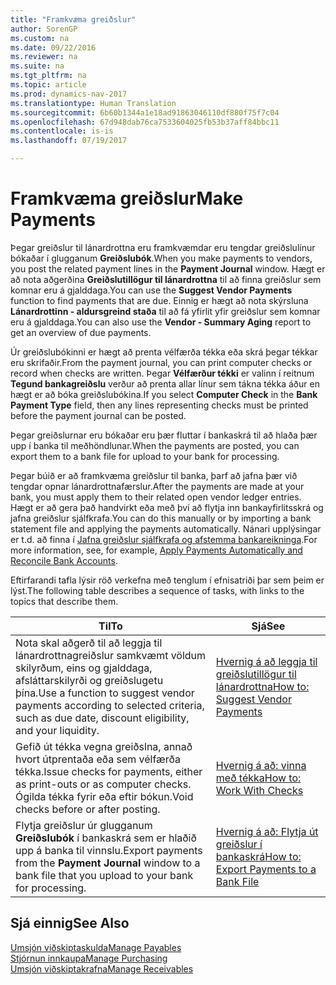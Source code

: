 ```yaml
---
title: "Framkvæma greiðslur"
author: SorenGP
ms.custom: na
ms.date: 09/22/2016
ms.reviewer: na
ms.suite: na
ms.tgt_pltfrm: na
ms.topic: article
ms.prod: dynamics-nav-2017
ms.translationtype: Human Translation
ms.sourcegitcommit: 6b60b1344a1e18ad91863046110df880f75f7c04
ms.openlocfilehash: 67d948dab76ca7533604025fb53b37aff84bbc11
ms.contentlocale: is-is
ms.lasthandoff: 07/19/2017

---
```


# <a name="make-payments"></a><span data-ttu-id="8d920-102">Framkvæma greiðslur</span><span class="sxs-lookup"><span data-stu-id="8d920-102">Make Payments</span></span>
<span data-ttu-id="8d920-103">Þegar greiðslur til lánardrottna eru framkvæmdar eru tengdar greiðslulínur bókaðar í glugganum **Greiðslubók**.</span><span class="sxs-lookup"><span data-stu-id="8d920-103">When you make payments to vendors, you post the related payment lines in the **Payment Journal** window.</span></span> <span data-ttu-id="8d920-104">Hægt er að nota aðgerðina **Greiðslutillögur til lánardrottna** til að finna greiðslur sem komnar eru á gjalddaga.</span><span class="sxs-lookup"><span data-stu-id="8d920-104">You can use the **Suggest Vendor Payments** function to find payments that are due.</span></span> <span data-ttu-id="8d920-105">Einnig er hægt að nota skýrsluna **Lánardrottinn - aldursgreind staða** til að fá yfirlit yfir greiðslur sem komnar eru á gjalddaga.</span><span class="sxs-lookup"><span data-stu-id="8d920-105">You can also use the **Vendor - Summary Aging** report to get an overview of due payments.</span></span>

<span data-ttu-id="8d920-106">Úr greiðslubókinni er hægt að prenta vélfærða tékka eða skrá þegar tékkar eru skrifaðir.</span><span class="sxs-lookup"><span data-stu-id="8d920-106">From the payment journal, you can print computer checks or record when checks are written.</span></span> <span data-ttu-id="8d920-107">Þegar **Vélfærður tékki** er valinn í reitnum **Tegund bankagreiðslu** verður að prenta allar línur sem tákna tékka áður en hægt er að bóka greiðslubókina.</span><span class="sxs-lookup"><span data-stu-id="8d920-107">If you select **Computer Check** in the **Bank Payment Type** field, then any lines representing checks must be printed before the payment journal can be posted.</span></span>

<span data-ttu-id="8d920-108">Þegar greiðslurnar eru bókaðar eru þær fluttar í bankaskrá til að hlaða þær upp í banka til meðhöndlunar.</span><span class="sxs-lookup"><span data-stu-id="8d920-108">When the payments are posted, you can export them to a bank file for upload to your bank for processing.</span></span>

<span data-ttu-id="8d920-109">Þegar búið er að framkvæma greiðslur til banka, þarf að jafna þær við tengdar opnar lánardrottnafærslur.</span><span class="sxs-lookup"><span data-stu-id="8d920-109">After the payments are made at your bank, you must apply them to their related open vendor ledger entries.</span></span> <span data-ttu-id="8d920-110">Hægt er að gera það handvirkt eða með því að flytja inn bankayfirlitsskrá og jafna greiðslur sjálfkrafa.</span><span class="sxs-lookup"><span data-stu-id="8d920-110">You can do this manually or by importing a bank statement file and applying the payments automatically.</span></span> <span data-ttu-id="8d920-111">Nánari upplýsingar er t.d. að finna í [Jafna greiðslur sjálfkrafa og afstemma bankareikninga](receivables-apply-payments-auto-reconcile-bank-accounts.md).</span><span class="sxs-lookup"><span data-stu-id="8d920-111">For more information, see, for example, [Apply Payments Automatically and Reconcile Bank Accounts](receivables-apply-payments-auto-reconcile-bank-accounts.md).</span></span>

<span data-ttu-id="8d920-112">Eftirfarandi tafla lýsir röð verkefna með tenglum í efnisatriði þar sem þeim er lýst.</span><span class="sxs-lookup"><span data-stu-id="8d920-112">The following table describes a sequence of tasks, with links to the topics that describe them.</span></span>

|<span data-ttu-id="8d920-113">Til</span><span class="sxs-lookup"><span data-stu-id="8d920-113">To</span></span> |<span data-ttu-id="8d920-114">Sjá</span><span class="sxs-lookup"><span data-stu-id="8d920-114">See</span></span> |
|---|----|
|<span data-ttu-id="8d920-115">Nota skal aðgerð til að leggja til lánardrottnagreiðslur samkvæmt völdum skilyrðum, eins og gjalddaga, afsláttarskilyrði og greiðslugetu þína.</span><span class="sxs-lookup"><span data-stu-id="8d920-115">Use a function to suggest vendor payments according to selected criteria, such as due date, discount eligibility, and your liquidity.</span></span>|[<span data-ttu-id="8d920-116">Hvernig á að leggja til greiðslutillögur til lánardrottna</span><span class="sxs-lookup"><span data-stu-id="8d920-116">How to: Suggest Vendor Payments</span></span>](payables-how-suggest-vendor-payments.md)|
|<span data-ttu-id="8d920-117">Gefið út tékka vegna greiðslna, annað hvort útprentaða eða sem vélfærða tékka.</span><span class="sxs-lookup"><span data-stu-id="8d920-117">Issue checks for payments, either as print-outs or as computer checks.</span></span> <span data-ttu-id="8d920-118">Ógilda tékka fyrir eða eftir bókun.</span><span class="sxs-lookup"><span data-stu-id="8d920-118">Void checks before or after posting.</span></span>|[<span data-ttu-id="8d920-119">Hvernig á að: vinna með tékka</span><span class="sxs-lookup"><span data-stu-id="8d920-119">How to: Work With Checks</span></span>](payables-how-work-checks.md)|
|<span data-ttu-id="8d920-120">Flytja greiðslur úr glugganum **Greiðslubók** í bankaskrá sem er hlaðið upp á banka til vinnslu.</span><span class="sxs-lookup"><span data-stu-id="8d920-120">Export payments from the **Payment Journal** window to a bank file that you upload to your bank for processing.</span></span>|[<span data-ttu-id="8d920-121">Hvernig á að: Flytja út greiðslur í bankaskrá</span><span class="sxs-lookup"><span data-stu-id="8d920-121">How to: Export Payments to a Bank File</span></span>](payables-how-export-payments-bank-file.md)|

## <a name="see-also"></a><span data-ttu-id="8d920-122">Sjá einnig</span><span class="sxs-lookup"><span data-stu-id="8d920-122">See Also</span></span>
[<span data-ttu-id="8d920-123">Umsjón viðskiptaskulda</span><span class="sxs-lookup"><span data-stu-id="8d920-123">Manage Payables</span></span>](payables-manage-payables.md)  
[<span data-ttu-id="8d920-124">Stjórnun innkaupa</span><span class="sxs-lookup"><span data-stu-id="8d920-124">Manage Purchasing</span></span>](purchasing-manage-purchasing.md)  
[<span data-ttu-id="8d920-125">Umsjón viðskiptakrafna</span><span class="sxs-lookup"><span data-stu-id="8d920-125">Manage Receivables</span></span>](receivables-manage-receivables.md)

